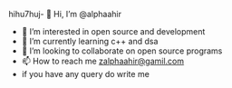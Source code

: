hihu7huj- 👋 Hi, I’m @alphaahir
- 👀 I’m interested in open source and development
- 🌱 I’m currently learning c++ and dsa
- 💞️ I’m looking to collaborate on open source programs
- 📫 How to reach me zalphaahir@gamil.com
- if you have any query do write me 


<!---
alphaahir/alphaahir is a ✨ special ✨ repository because its `README.md` (this file) appears on your GitHub profile.
You can click the Preview link to take a look at your changes.
---!>